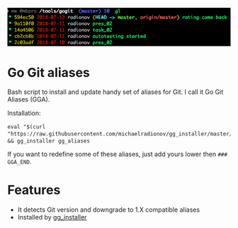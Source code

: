 ![gl](/pic/pic.png)

# Go Git aliases

Bash script to install and update handy set of aliases for Git. I call it Go Git Aliases (GGA).

Installation:
```
eval "$(curl "https://raw.githubusercontent.com/michaelradionov/gg_installer/master/gg_installer.sh")" && gg_installer gg_aliases
```
If you want to redefine some of these aliases, just add yours lower then `### GGA_END`.

# Features

- It detects Git version and downgrade to 1.X compatible aliases
- Installed by [gg_installer](https://github.com/michaelradionov/gg_installer)
